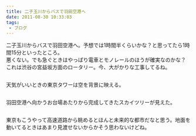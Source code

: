 ```yaml
---
title: 二子玉川からバスで羽田空港へ
date: 2011-08-30 10:33:03
tags: 
 - ブログ
---
```


二子玉川からバスで羽田空港へ。予想では1時間半くらいかな？と思ってたら1時間15分といったところ。<br>
悪くない。でも急ぐときはやっぱり電車とモノレールのほうが確実なのかな？<br>
これは渋谷の宮益坂方面のロータリー。今、大がかりな工事してるね。

<!-- more -->

<img src="https://farm7.static.flickr.com/6077/6095740795_037dc7fb9f.jpg" alt="" />

天気がいいときの東京タワーは空を背景に映える。

<img src="https://farm7.static.flickr.com/6081/6095744745_5432f1f246.jpg" alt="" />

羽田空港へ向かうお台場あたりから完成してきたスカイツリーが見えた。

<img src="https://farm7.static.flickr.com/6067/6096291896_091dbefe59.jpg" alt="" />

東京もこうやって高速道路から眺めるとほんと未来的な都市だなと思う。地面を動いてるときはあまり見渡せないからかそう思わないけどね。
